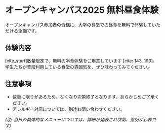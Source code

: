 # オープンキャンパス2025 無料昼食体験

オープンキャンパス参加者の皆様に、大学の食堂での昼食を無料で体験していただける企画です。

## 体験内容

[cite_start]数量限定で、無料の学食体験をご用意しています [cite: 143, 190]。
学生たちが普段利用している食堂の雰囲気を、ぜひ味わってみてください。

## 注意事項

* 数量に限りがあるため、なくなり次第終了となります。あらかじめご了承ください。
* アレルギー対応については、別途お問い合わせください。

*(注: 当日の具体的なメニューについては、詳細が発表され次第、追記が必要です)*